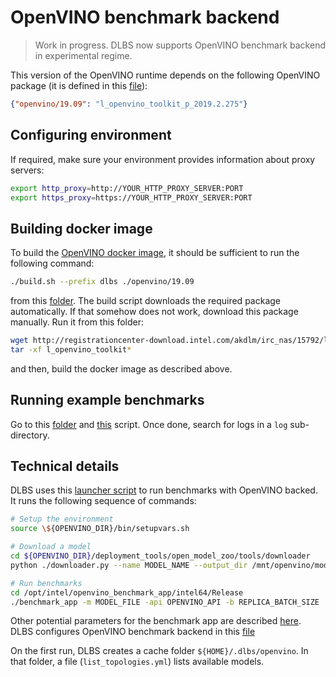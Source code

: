 # OpenVINO benchmark backend

> Work in progress. DLBS now supports OpenVINO benchmark backend in experimental regime.
 
This version of the OpenVINO runtime depends on the following OpenVINO package (it is defined in this [file](../../versions)):
```json
{"openvino/19.09": "l_openvino_toolkit_p_2019.2.275"}
```

## Configuring environment
If required, make sure your environment provides information about proxy servers:
```bash
export http_proxy=http://YOUR_HTTP_PROXY_SERVER:PORT
export https_proxy=https://YOUR_HTTP_PROXY_SERVER:PORT
```

## Building docker image
To build the [OpenVINO docker image](./Dockerfile), it should be sufficient to run the following command:
```bash
./build.sh --prefix dlbs ./openvino/19.09
``` 
from this [folder](../../). The build script downloads the required package automatically. If that somehow does not work, download this package manually. Run it from this folder:
```bash
wget http://registrationcenter-download.intel.com/akdlm/irc_nas/15792/l_openvino_toolkit_p_2019.2.275.tgz
tar -xf l_openvino_toolkit*
```
and then, build the docker image as described above.

## Running example benchmarks
Go to this [folder](../../../tutorials/recipes/openvino) and [this](../../../tutorials/recipes/openvino/run) script. Once done, search for logs in a `log` sub-directory.

## Technical details
DLBS uses this [launcher script](../../../scripts/launchers/openvino.sh) to run benchmarks with OpenVINO backed. It runs the following sequence of commands:
```bash
# Setup the environment
source \${OPENVINO_DIR}/bin/setupvars.sh

# Download a model
cd ${OPENVINO_DIR}/deployment_tools/open_model_zoo/tools/downloader
python ./downloader.py --name MODEL_NAME --output_dir /mnt/openvino/models --cache_dir /mnt/openvino/cache

# Run benchmarks
cd /opt/intel/openvino_benchmark_app/intel64/Release
./benchmark_app -m MODEL_FILE -api OPENVINO_API -b REPLICA_BATCH_SIZE
```
Other potential parameters for the benchmark app are described [here](https://docs.openvinotoolkit.org/latest/_inference_engine_samples_benchmark_app_README.html). DLBS configures OpenVINO benchmark backend in this [file](../../../python/dlbs/configs/openvino.json)

On the first run, DLBS creates a cache folder `${HOME}/.dlbs/openvino`. In that folder, a file (`list_topologies.yml`) lists available models. 
